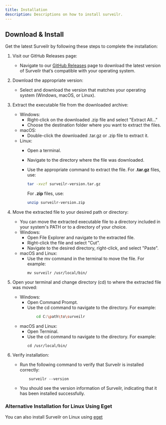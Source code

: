 ```yaml
---
title: Installation
description: Descriptions on how to install surveilr.
---
```


<!-- ## Download & Install

Get the latest `surveilr` by following these steps to complete the installation:

1. Visit our github [releases page](https://github.com/opsfolio/releases.opsfolio.com/releases) to download the latest version of `surveilr` that's compatible with your operating system. 

2. Extract the executable file from the downloaded archive.
   
3. Move the extracted file to your desired path or directory 
   
4. Open your terminal and change directory ( `cd` ) to where the extracted file was moved.
   
5. [Verify installation](/surveilr/installation#verify-installation).


## Alternative Installation Method for Linux and Mac

```bash
# install in current path
$ curl -sL https://raw.githubusercontent.com/opsfolio/releases.opsfolio.com/main/surveilr/install.sh | sh

# Install globally
$ curl -sL https://raw.githubusercontent.com/opsfolio/releases.opsfolio.com/main/surveilr/install.sh | SURVEILR_HOME="$HOME/bin" sh

# install in preferred path
$ curl -sL https://raw.githubusercontent.com/opsfolio/releases.opsfolio.com/main/surveilr/install.sh | SURVEILR_HOME="/path/to/directory" sh
```


## Verify installation
```bash
$ surveilr --version                      # version information
$ surveilr --help                         # get CLI help (pay special attention to ENV var names)
```

Checkout more commands in the [reference section](/surveilr/reference/cli/commands)

## Upgrading `surveilr`

The following commands shows how to upgrade `surveilr` on your:

```bash
$ surveilr upgrade ## Upgrades to the latest version

$ surveilr upgrade -v 0.1.2 ## Upgrades to version 0.1.2 if present
```

When using the command above, you will be prompted to confirm the upgrade by typing `yes`. However, if you are running the upgrade in a bash script, you won't be able to provide this confirmation interactively. To address this, we have provided the `--yes` or `--y` flag, which automatically skips the confirmation step. Here is how to use it:

```bash
## Upgrades to the latest version and skips confirmation
$ surveilr upgrade --yes

## Upgrades to version 0.1.2 if present and  skips the confirmation
$ surveilr upgrade -v 0.1.2 --yes
```

## Shell Completions
```bash
$ surveilr --completions fish | source    # setup shell completions to reduce typing
``` -->



## Download & Install
Get the latest Surveilr by following these steps to complete the installation:

1. Visit our GitHub Releases page:

    - Navigate to our [GitHub Releases](https://github.com/opsfolio/releases.opsfolio.com/releases) page to download the latest version of Surveilr that’s compatible with your operating system.
2. Download the appropriate version:

    - Select and download the version that matches your operating system (Windows, macOS, or Linux).
3. Extract the executable file from the downloaded archive:

   - Windows:
        - Right-click on the downloaded .zip file and select "Extract All..."
        - Choose the destination folder where you want to extract the files.
    - macOS:
        - Double-click the downloaded .tar.gz or .zip file to extract it.
    - Linux:
        - Open a terminal.
        - Navigate to the directory where the file was downloaded.
        - Use the appropriate command to extract the file. For **.tar.gz** files, use:
             ```bash
             tar -xvzf surveilr-version.tar.gz
             ```

            For **.zip** files, use:
            ```bash
            unzip surveilr-version.zip
            ```

4. Move the extracted file to your desired path or directory:

    - You can move the extracted executable file to a directory included in your system's PATH or to a directory of your choice.
    - Windows:
        - Open File Explorer and navigate to the extracted file.
        - Right-click the file and select "Cut".
        - Navigate to the desired directory, right-click, and select "Paste".
    - macOS and Linux:
        - Use the mv command in the terminal to move the file. For example:
            ```
            mv surveilr /usr/local/bin/
            ```
5. Open your terminal and change directory (cd) to where the extracted file was moved:

    - Windows:
        - Open Command Prompt.
        - Use the cd command to navigate to the directory. For example:
            ```bash
                cd C:\path\to\surveilr
            ```
    - macOS and Linux:
        - Open Terminal.
        - Use the cd command to navigate to the directory. For example:
            ```
            cd /usr/local/bin/
            ```
6. Verify installation:

    - Run the following command to verify that Surveilr is installed correctly:
        ```
            surveilr --version
        ```
    - You should see the version information of Surveilr, indicating that it has been installed successfully.

### Alternative Installation for Linux Using Eget
You can also install Surveilr on Linux using [eget](https://github.com/opsfolio/releases.opsfolio.com/blob/main/README.md)
